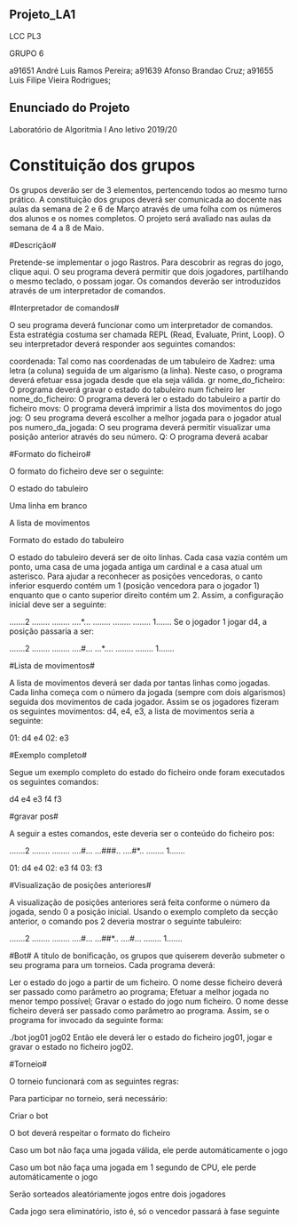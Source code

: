## ﻿Projeto_LA1 ##

LCC PL3

GRUPO 6

a91651 André Luis Ramos Pereira; 
a91639 Afonso Brandao Cruz; 
a91655 Luis Filipe Vieira Rodrigues; 

## Enunciado do Projeto ##

Laboratório de Algoritmia I
Ano letivo 2019/20

# Constituição dos grupos #

Os grupos deverão ser de 3 elementos, pertencendo todos ao mesmo turno prático.
A constituição dos grupos deverá ser comunicada ao docente nas aulas da semana de 2 e 6 de Março através de uma folha com os números dos alunos e os nomes completos.
O projeto será avaliado nas aulas da semana de 4 a 8 de Maio.

#Descrição#

Pretende-se implementar o jogo Rastros. Para descobrir as regras do jogo, clique aqui. O seu programa deverá permitir que dois jogadores, partilhando o mesmo teclado, o possam jogar. Os comandos deverão ser introduzidos através de um interpretador de comandos.

#Interpretador de comandos#

O seu programa deverá funcionar como um interpretador de comandos. Esta estratégia costuma ser chamada REPL (Read, Evaluate, Print, Loop). O seu interpretador deverá responder aos seguintes comandos:

coordenada: 
Tal como nas coordenadas de um tabuleiro de Xadrez: uma letra (a coluna) seguida de um algarismo (a linha). Neste caso, o programa deverá efetuar essa jogada desde que ela seja válida.
gr nome_do_ficheiro: 
O programa deverá gravar o estado do tabuleiro num ficheiro
ler nome_do_ficheiro: 
O programa deverá ler o estado do tabuleiro a partir do ficheiro
movs: 
O programa deverá imprimir a lista dos movimentos do jogo
jog: 
O seu programa deverá escolher a melhor jogada para o jogador atual
pos numero_da_jogada: 
O seu programa deverá permitir visualizar uma posição anterior através do seu número.
Q: 
O programa deverá acabar

#Formato do ficheiro#

O formato do ficheiro deve ser o seguinte:

O estado do tabuleiro

Uma linha em branco

A lista de movimentos

Formato do estado do tabuleiro

O estado do tabuleiro deverá ser de oito linhas. Cada casa vazia contém um ponto, uma casa de uma jogada antiga um cardinal e a casa atual um asterisco. Para ajudar a reconhecer as posições vencedoras, o canto inferior esquerdo contém um 1 (posição vencedora para o jogador 1) enquanto que o canto superior direito contém um 2. Assim, a configuração inicial deve ser a seguinte:

.......2
........
........
....*...
........
........
........
1.......
Se o jogador 1 jogar d4, a posição passaria a ser:

.......2
........
........
....#...
...*....
........
........
1.......

#Lista de movimentos#

A lista de movimentos deverá ser dada por tantas linhas como jogadas. Cada linha começa com o número da jogada (sempre com dois algarismos) seguida dos movimentos de cada jogador. Assim se os jogadores fizeram os seguintes movimentos: d4, e4, e3, a lista de movimentos seria a seguinte:

01: d4 e4
02: e3

#Exemplo completo#

Segue um exemplo completo do estado do ficheiro onde foram executados os seguintes comandos:

d4
e4
e3
f4
f3

#gravar pos#

A seguir a estes comandos, este deveria ser o conteúdo do ficheiro pos:

.......2
........
........
....#...
...###..
....#*..
........
1.......

01: d4 e4
02: e3 f4
03: f3

#Visualização de posições anteriores#

A visualização de posições anteriores será feita conforme o número da jogada, sendo 0 a posição inicial. Usando o exemplo completo da secção anterior, o comando pos 2 deveria mostrar o seguinte tabuleiro:

.......2
........
........
....#...
...##*..
....#...
........
1.......

#Bot#
A título de bonificação, os grupos que quiserem deverão submeter o seu programa para um torneios. Cada programa deverá:

Ler o estado do jogo a partir de um ficheiro. O nome desse ficheiro deverá ser passado como parâmetro ao programa;
Efetuar a melhor jogada no menor tempo possível;
Gravar o estado do jogo num ficheiro. O nome desse ficheiro deverá ser passado como parâmetro ao programa.
Assim, se o programa for invocado da seguinte forma:

./bot jog01 jog02
Então ele deverá ler o estado do ficheiro jog01, jogar e gravar o estado no ficheiro jog02.

#Torneio#

O torneio funcionará com as seguintes regras:

Para participar no torneio, será necessário:

Criar o bot

O bot deverá respeitar o formato do ficheiro

Caso um bot não faça uma jogada válida, ele perde automáticamente o jogo

Caso um bot não faça uma jogada em 1 segundo de CPU, ele perde automáticamente o jogo

Serão sorteados aleatóriamente jogos entre dois jogadores

Cada jogo sera eliminatório, isto é, só o vencedor passará à fase seguinte


